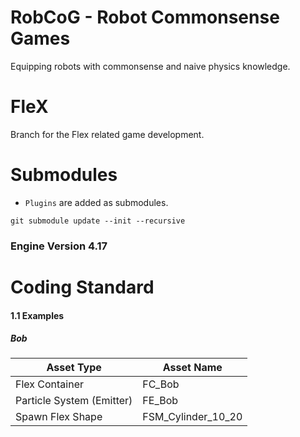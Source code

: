 # RobCoG - **Rob**ot **Co**mmonsense **G**ames 

Equipping robots with commonsense and naive physics knowledge.

# FleX 

Branch for the Flex related game development.

# Submodules

 * ```Plugins``` are added as submodules.

```git submodule update --init --recursive```

### Engine Version 4.17 

# Coding Standard


#### 1.1 Examples

##### Bob

| Asset Type               | Asset Name                                                 |
| -----------------------  | ---------------------------------------------------------- |
| Flex Container           | FC_Bob                                                     |
| Particle System (Emitter)| FE_Bob                                                     |
| Spawn Flex Shape         | FSM_Cylinder_10_20                                         |
